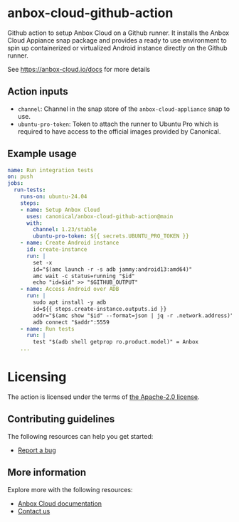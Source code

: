 # anbox-cloud-github-action

Github action to setup Anbox Cloud on a Github runner. It installs the
Anbox Cloud Appiance snap package and provides a ready to use environment
to spin up containerized or virtualized Android instance directly on the
Github runner.

See https://anbox-cloud.io/docs for more details

## Action inputs

* `channel`: Channel in the snap store of the `anbox-cloud-appliance` snap to use.
* `ubuntu-pro-token`: Token to attach the runner to Ubuntu Pro which is required to have
  access to the official images provided by Canonical.

## Example usage

```yaml
name: Run integration tests
on: push
jobs:
  run-tests:
    runs-on: ubuntu-24.04
    steps:
    - name: Setup Anbox Cloud
      uses: canonical/anbox-cloud-github-action@main
      with:
        channel: 1.23/stable
        ubuntu-pro-token: ${{ secrets.UBUNTU_PRO_TOKEN }}
    - name: Create Android instance
      id: create-instance
      run: |
        set -x
        id="$(amc launch -r -s adb jammy:android13:amd64)"
        amc wait -c status=running "$id"
        echo "id=$id" >> "$GITHUB_OUTPUT"
    - name: Access Android over ADB
      run: |
        sudo apt install -y adb
        id=${{ steps.create-instance.outputs.id }}
        addr="$(amc show "$id" --format=json | jq -r .network.address)"
        adb connect "$addr":5559
    - name: Run tests
      run: |
        test "$(adb shell getprop ro.product.model)" = Anbox
    ...
```

# Licensing

The action is licensed under the terms of [the Apache-2.0 license](LICENSE.md).

## Contributing guidelines

The following resources can help you get started:

* [Report a bug](https://bugs.launchpad.net/anbox-cloud)

## More information

Explore more with the following resources:

* [Anbox Cloud documentation](https://anbox-cloud.io/docs)
* [Contact us](https://anbox-cloud.io/contact-us)
